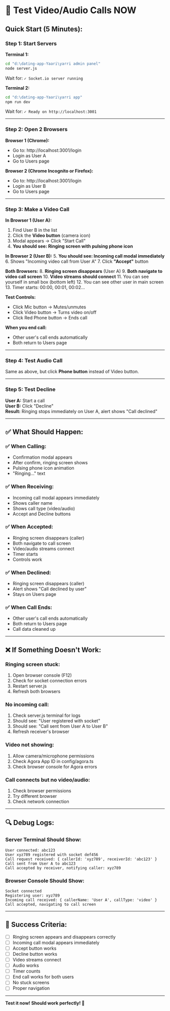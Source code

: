 # 🚀 Test Video/Audio Calls NOW

## Quick Start (5 Minutes):

### Step 1: Start Servers

**Terminal 1:**
```bash
cd "d:\dating-app-Yaari\yarri admin panel"
node server.js
```
Wait for: `✓ Socket.io server running`

**Terminal 2:**
```bash
cd "d:\dating-app-Yaari\yarri app"
npm run dev
```
Wait for: `✓ Ready on http://localhost:3001`

---

### Step 2: Open 2 Browsers

**Browser 1 (Chrome):**
- Go to: http://localhost:3001/login
- Login as User A
- Go to Users page

**Browser 2 (Chrome Incognito or Firefox):**
- Go to: http://localhost:3001/login
- Login as User B
- Go to Users page

---

### Step 3: Make a Video Call

**In Browser 1 (User A):**
1. Find User B in the list
2. Click the **Video button** (camera icon)
3. Modal appears → Click "Start Call"
4. **You should see: Ringing screen with pulsing phone icon**

**In Browser 2 (User B):**
5. **You should see: Incoming call modal immediately**
6. Shows "Incoming video call from User A"
7. Click **"Accept"** button

**Both Browsers:**
8. **Ringing screen disappears** (User A)
9. **Both navigate to video call screen**
10. **Video streams should connect**
11. You can see yourself in small box (bottom left)
12. You can see other user in main screen
13. Timer starts: 00:00, 00:01, 00:02...

**Test Controls:**
- Click Mic button → Mutes/unmutes
- Click Video button → Turns video on/off
- Click Red Phone button → Ends call

**When you end call:**
- Other user's call ends automatically
- Both return to Users page

---

### Step 4: Test Audio Call

Same as above, but click **Phone button** instead of Video button.

---

### Step 5: Test Decline

**User A:** Start a call  
**User B:** Click "Decline"  
**Result:** Ringing stops immediately on User A, alert shows "Call declined"

---

## ✅ What Should Happen:

### ✅ When Calling:
- Confirmation modal appears
- After confirm, ringing screen shows
- Pulsing phone icon animation
- "Ringing..." text

### ✅ When Receiving:
- Incoming call modal appears immediately
- Shows caller name
- Shows call type (video/audio)
- Accept and Decline buttons

### ✅ When Accepted:
- Ringing screen disappears (caller)
- Both navigate to call screen
- Video/audio streams connect
- Timer starts
- Controls work

### ✅ When Declined:
- Ringing screen disappears (caller)
- Alert shows "Call declined by user"
- Stays on Users page

### ✅ When Call Ends:
- Other user's call ends automatically
- Both return to Users page
- Call data cleaned up

---

## ❌ If Something Doesn't Work:

### Ringing screen stuck:
1. Open browser console (F12)
2. Check for socket connection errors
3. Restart server.js
4. Refresh both browsers

### No incoming call:
1. Check server.js terminal for logs
2. Should see: "User registered with socket"
3. Should see: "Call sent from User A to User B"
4. Refresh receiver's browser

### Video not showing:
1. Allow camera/microphone permissions
2. Check Agora App ID in config/agora.ts
3. Check browser console for Agora errors

### Call connects but no video/audio:
1. Check browser permissions
2. Try different browser
3. Check network connection

---

## 🔍 Debug Logs:

### Server Terminal Should Show:
```
User connected: abc123
User xyz789 registered with socket def456
Call request received: { callerId: 'xyz789', receiverId: 'abc123' }
Call sent from User A to abc123
Call accepted by receiver, notifying caller: xyz789
```

### Browser Console Should Show:
```
Socket connected
Registering user: xyz789
Incoming call received: { callerName: 'User A', callType: 'video' }
Call accepted, navigating to call screen
```

---

## 🎯 Success Criteria:

- [ ] Ringing screen appears and disappears correctly
- [ ] Incoming call modal appears immediately
- [ ] Accept button works
- [ ] Decline button works
- [ ] Video streams connect
- [ ] Audio works
- [ ] Timer counts
- [ ] End call works for both users
- [ ] No stuck screens
- [ ] Proper navigation

---

**Test it now! Should work perfectly! 🎉**
